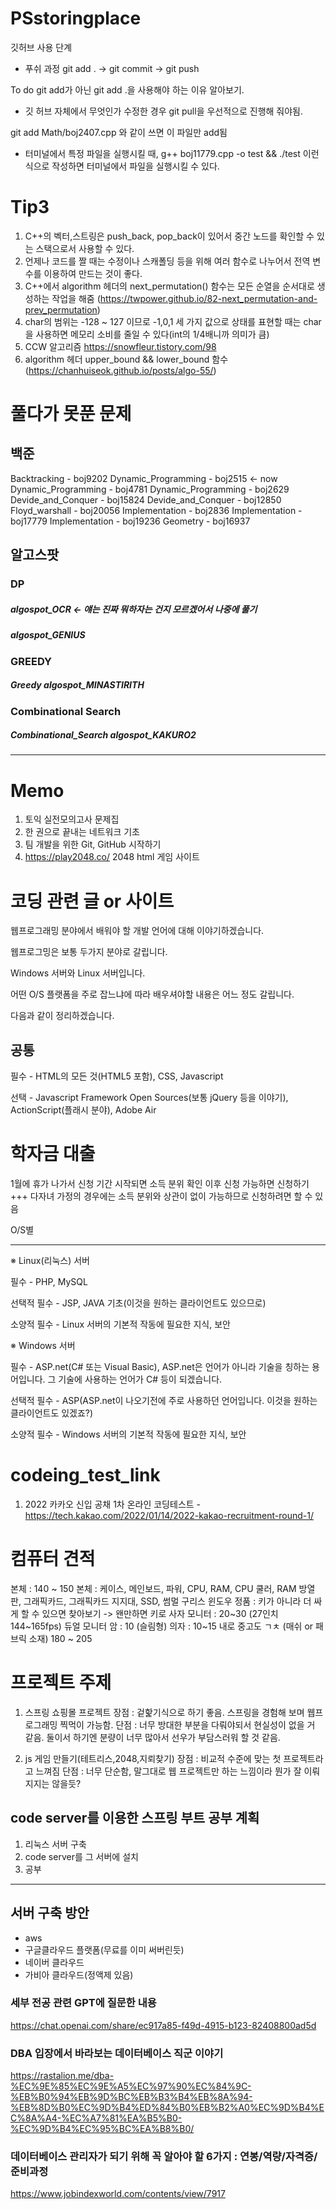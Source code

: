# PSstoringplace
깃허브 사용 단계

- 푸쉬 과정
git add . -> git commit -> git push

To do
git add가 아닌 git add .을 사용해야 하는 이유 알아보기.

+ 깃 허브 자체에서 무엇인가 수정한 경우 git pull을 우선적으로 진행해 줘야됨.

git add Math/boj2407.cpp 와 같이 쓰면 이 파일만 add됨

- 터미널에서 특정 파일을 실행시킬 때, g++ boj11779.cpp -o test && ./test 이런 식으로 작성하면 터미널에서 파일을 실행시킬 수 있다.

# Tip3
1. C++의 벡터,스트링은 push_back, pop_back이 있어서 중간 노드를 확인할 수 있는 스택으로서 사용할 수 있다.
2. 언제나 코드를 짤 때는 수정이나 스캐폴딩 등을 위해 여러 함수로 나누어서 전역 변수를 이용하여 만드는 것이 좋다.
3. C++에서 algorithm 헤더의 next_permutation() 함수는 모든 순열을 순서대로 생성하는 작업을 해줌 (https://twpower.github.io/82-next_permutation-and-prev_permutation)
4. char의 범위는 -128 ~ 127 이므로 -1,0,1 세 가지 값으로 상태를 표현할 때는 char을 사용하면 메모리 소비를 줄일 수 있다(int의 1/4배니까 의미가 큼)
5. CCW 알고리즘 https://snowfleur.tistory.com/98
6. algorithm 헤더 upper_bound && lower_bound 함수 (https://chanhuiseok.github.io/posts/algo-55/)

# 풀다가 못푼 문제

## 백준
Backtracking - boj9202
Dynamic_Programming - boj2515 <- now
Dynamic_Programming - boj4781
Dynamic_Programming - boj2629
Devide_and_Conquer - boj15824
Devide_and_Conquer - boj12850
Floyd_warshall - boj20056 
Implementation - boj2836
Implementation - boj17779
Implementation - boj19236
Geometry - boj16937

## 알고스팟
### DP
##### algospot_OCR <- 얘는 진짜 뭐하자는 건지 모르겠어서 나중에 풀기
##### algospot_GENIUS

### GREEDY
##### Greedy algospot_MINASTIRITH

### Combinational Search
##### Combinational_Search algospot_KAKURO2

--------------------------------------------------

# Memo
1. 토익 실전모의고사 문제집
2. 한 권으로 끝내는 네트워크 기초
3. 팀 개발을 위한 Git, GitHub 시작하기
4. https://play2048.co/ 2048 html 게임 사이트

# 코딩 관련 글 or 사이트
웹프로그래밍 분야에서 배워야 할 개발 언어에 대해 이야기하겠습니다.

웹프로그밍은 보통 두가지 분야로 갈립니다.

Windows 서버와 Linux 서버입니다.

어떤 O/S 플랫폼을 주로 잡느냐에 따라 배우셔야할 내용은 어느 정도 갈립니다.

다음과 같이 정리하겠습니다.

공통
-----

필수 - HTML의 모든 것(HTML5 포함), CSS, Javascript

선택 - Javascript Framework Open Sources(보통 jQuery 등을 이야기), ActionScript(플래시 분야), Adobe Air

# 학자금 대출
1월에 휴가 나가서 신청 기간 시작되면 소득 분위 확인 이후 신청 가능하면 신청하기
+++ 다자녀 가정의 경우에는 소득 분위와 상관이 없이 가능하므로 신청하려면 할 수 있음

O/S별

------

※ Linux(리눅스) 서버

필수 - PHP, MySQL

선택적 필수 - JSP, JAVA 기초(이것을 원하는 클라이언트도 있으므로)

소양적 필수 - Linux 서버의 기본적 작동에 필요한 지식, 보안

 

※ Windows 서버

필수 - ASP.net(C# 또는 Visual Basic), ASP.net​은 언어가 아니라 기술을 칭하는 용어입니다. 그 기술에 사용하는 언어가 C# 등이 되겠습니다.

선택적 필수 - ASP(ASP.net이 나오기전에 주로 사용하던 언어입니다. 이것을 원하는 클라이언트도 있겠죠?)

소양적 필수 - Windows 서버의 기본적 작동에 필요한 지식, 보안

# codeing_test_link
1. 2022 카카오 신입 공채 1차 온라인 코딩테스트 - https://tech.kakao.com/2022/01/14/2022-kakao-recruitment-round-1/

# 컴퓨터 견적
본체 : 140 ~ 150
본체 : 케이스, 메인보드, 파워, CPU, RAM, CPU 쿨러, RAM 방열판, 그래픽카드, 그래픽카드 지지대, SSD, 썸멀 구리스
윈도우 정품 : 키가 아니라 더 싸게 할 수 있으면 찾아보기 -> 왠만하면 키로 사자
모니터 : 20~30 (27인치 144~165fps)
듀얼 모니터 암 : 10 (슬림형)
의자 : 10~15 내로 중고도 ㄱㅊ (매쉬 or 패브릭 소재)
180 ~ 205

# 프로젝트 주제
1. 스프링 쇼핑몰 프로젝트
장점 : 겉핥기식으로 하기 좋음. 스프링을 경험해 보며 웹프로그래밍 찍먹이 가능함.
단점 : 너무 방대한 부분을 다뤄야되서 현실성이 없을 거 같음. 둘이서 하기엔 분량이 너무 많아서 선우가 부담스러워 할 것 같음.

2. js 게임 만들기(테트리스,2048,지뢰찾기)
장점 : 비교적 수준에 맞는 첫 프로젝트라고 느껴짐
단점 : 너무 단순함, 말그대로 웹 프로젝트만 하는 느낌이라 뭔가 잘 이뤄지지는 않을듯?


## code server를 이용한 스프링 부트 공부 계획
1. 리눅스 서버 구축
2. code server를 그 서버에 설치
3. 공부

-----

## 서버 구축 방안
- aws
- 구글클라우드 플랫폼(무료를 이미 써버린듯)
- 네이버 클라우드
- 가비아 클라우드(정액제 있음)


### 세부 전공 관련 GPT에 질문한 내용
https://chat.openai.com/share/ec917a85-f49d-4915-b123-82408800ad5d

### DBA 입장에서 바라보는 데이터베이스 직군 이야기
https://rastalion.me/dba-%EC%9E%85%EC%9E%A5%EC%97%90%EC%84%9C-%EB%B0%94%EB%9D%BC%EB%B3%B4%EB%8A%94-%EB%8D%B0%EC%9D%B4%ED%84%B0%EB%B2%A0%EC%9D%B4%EC%8A%A4-%EC%A7%81%EA%B5%B0-%EC%9D%B4%EC%95%BC%EA%B8%B0/

### 데이터베이스 관리자가 되기 위해 꼭 알아야 할 6가지 : 연봉/역량/자격증/준비과정
https://www.jobindexworld.com/contents/view/7917